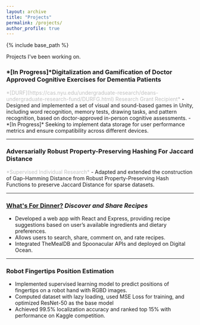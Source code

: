 ```yaml
---
layout: archive
title: "Projects"
permalink: /projects/
author_profile: true
---
```


{% include base_path %}

Projects I've been working on.

### *[In Progress]*Digitalization and Gamification of Doctor Approved Cognitive Exercises for Dementia Patients
<span style="color:Silver">
    *[DURF](https://cas.nyu.edu/undergraduate-research/deans-undergraduate-research-fund/DURFG.html) Research Grant Recipient*
</span>
 - Designed and implemented a set of visual and sound-based games in Unity, including word recognition, memory tests, drawing tasks, and pattern recognition, based on doctor-approved in-person cognitive assessments.
 - *[In Progress]* Seeking to implement data storage for user performance metrics and ensure compatibility across different devices.

---

### Adversarially Robust Property-Preserving Hashing For Jaccard Distance
<span style="color:Silver">
    *Supervised Individual Research*
</span>
 - Adapted and extended the construction of Gap-Hamming Distance from Robust Property-Preserving Hash Functions to preserve Jaccard Distance for sparse datasets.

---

### [What's For Dinner?](https://github.com/nancysun0415/final-project-what-s-for-dinner) *Discover and Share Recipes*
 - Developed a web app with React and Express, providing recipe suggestions based on user’s available ingredients and dietary preferences.
 - Allows users to search, share, comment on, and rate recipes.
 - Integrated TheMealDB and Spoonacular APIs and deployed on Digital Ocean.

---

### Robot Fingertips Position Estimation
 - Implemented supervised learning model to predict positions of fingertips on a robot hand with RGBD images.
 - Computed dataset with lazy loading, used MSE Loss for training, and optimized ResNet-50 as the base model
 - Achieved 99.5% localization accuracy and ranked top 15% with performance on Kaggle competition.





